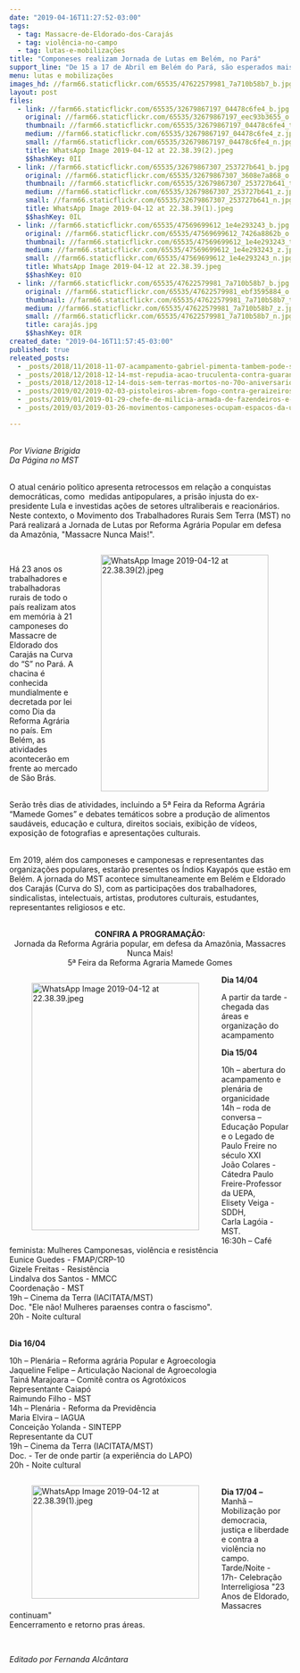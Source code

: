 ```yaml
---
date: "2019-04-16T11:27:52-03:00"
tags:
  - tag: Massacre-de-Eldorado-dos-Carajás
  - tag: violência-no-campo
  - tag: lutas-e-mobilizações
title: "Componeses realizam Jornada de Lutas em Belém, no Pará"
support_line: "De 15 a 17 de Abril em Belém do Pará, são esperados mais de 400 camponeses e camponesas da região norte e nordeste paraense."
menu: lutas e mobilizações
images_hd: //farm66.staticflickr.com/65535/47622579981_7a710b58b7_b.jpg
layout: post
files:
  - link: //farm66.staticflickr.com/65535/32679867197_04478c6fe4_b.jpg
    original: //farm66.staticflickr.com/65535/32679867197_eec93b3655_o.jpg
    thumbnail: //farm66.staticflickr.com/65535/32679867197_04478c6fe4_t.jpg
    medium: //farm66.staticflickr.com/65535/32679867197_04478c6fe4_z.jpg
    small: //farm66.staticflickr.com/65535/32679867197_04478c6fe4_n.jpg
    title: WhatsApp Image 2019-04-12 at 22.38.39(2).jpeg
    $$hashKey: 0II
  - link: //farm66.staticflickr.com/65535/32679867307_253727b641_b.jpg
    original: //farm66.staticflickr.com/65535/32679867307_3608e7a868_o.jpg
    thumbnail: //farm66.staticflickr.com/65535/32679867307_253727b641_t.jpg
    medium: //farm66.staticflickr.com/65535/32679867307_253727b641_z.jpg
    small: //farm66.staticflickr.com/65535/32679867307_253727b641_n.jpg
    title: WhatsApp Image 2019-04-12 at 22.38.39(1).jpeg
    $$hashKey: 0IL
  - link: //farm66.staticflickr.com/65535/47569699612_1e4e293243_b.jpg
    original: //farm66.staticflickr.com/65535/47569699612_7426a8862b_o.jpg
    thumbnail: //farm66.staticflickr.com/65535/47569699612_1e4e293243_t.jpg
    medium: //farm66.staticflickr.com/65535/47569699612_1e4e293243_z.jpg
    small: //farm66.staticflickr.com/65535/47569699612_1e4e293243_n.jpg
    title: WhatsApp Image 2019-04-12 at 22.38.39.jpeg
    $$hashKey: 0IO
  - link: //farm66.staticflickr.com/65535/47622579981_7a710b58b7_b.jpg
    original: //farm66.staticflickr.com/65535/47622579981_ebf3595884_o.jpg
    thumbnail: //farm66.staticflickr.com/65535/47622579981_7a710b58b7_t.jpg
    medium: //farm66.staticflickr.com/65535/47622579981_7a710b58b7_z.jpg
    small: //farm66.staticflickr.com/65535/47622579981_7a710b58b7_n.jpg
    title: carajás.jpg
    $$hashKey: 0IR
created_date: "2019-04-16T11:57:45-03:00"
published: true
releated_posts:
  - _posts/2018/11/2018-11-07-acampamento-gabriel-pimenta-tambem-pode-ser-despejado-em-minas-gerais.md
  - _posts/2018/12/2018-12-14-mst-repudia-acao-truculenta-contra-guarani-kaiowa-em-ms.md
  - _posts/2018/12/2018-12-14-dois-sem-terras-mortos-no-70o-aniversario-da-declaracao-universal-dos-direitos-humanos.md
  - _posts/2019/02/2019-02-03-pistoleiros-abrem-fogo-contra-geraizeiros-em-formosa-do-rio-preto-na-ba.md
  - _posts/2019/01/2019-01-29-chefe-de-milicia-armada-de-fazendeiros-e-preso-no-pa.md
  - _posts/2019/03/2019-03-26-movimentos-camponeses-ocupam-espacos-da-uffs-com-o-debate-da-reforma-agraria.md

---
```

<p><br />
<em>Por Viviane Brigida<br />
Da P&aacute;gina no MST</em></p>

<p><br />
O atual cen&aacute;rio pol&iacute;tico apresenta retrocessos em rela&ccedil;&atilde;o a conquistas democr&aacute;ticas, como&nbsp; medidas antipopulares, a pris&atilde;o injusta do ex-presidente Lula e investidas a&ccedil;&otilde;es de setores ultraliberais e reacion&aacute;rios. Neste contexto, o Movimento dos Trabalhadores Rurais Sem Terra (MST) no Par&aacute; realizar&aacute; a Jornada de Lutas por Reforma Agr&aacute;ria Popular em defesa da Amaz&ocirc;nia, &quot;Massacre Nunca Mais!&quot;.</p>

<figure class="image" style="float:right"><img alt="WhatsApp Image 2019-04-12 at 22.38.39(2).jpeg" height="424" src="//farm66.staticflickr.com/65535/32679867197_04478c6fe4_b.jpg" width="300" />
<figcaption></figcaption>
</figure>

<p>&nbsp;</p>

<p>H&aacute; 23 anos os trabalhadores e trabalhadoras rurais de todo o pa&iacute;s realizam atos em mem&oacute;ria &agrave; 21 camponeses do Massacre de Eldorado dos Caraj&aacute;s na Curva do &ldquo;S&rdquo; no Par&aacute;. A chacina &eacute; conhecida mundialmente e decretada por lei como Dia da Reforma Agr&aacute;ria no pa&iacute;s. Em Bel&eacute;m, as atividades acontecer&atilde;o em frente ao mercado de S&atilde;o Br&aacute;s.</p>

<p><br />
Ser&atilde;o tr&ecirc;s dias de atividades, incluindo a 5&ordf; Feira da Reforma Agr&aacute;ria &ldquo;Mamede Gomes&rdquo; e debates tem&aacute;ticos sobre a produ&ccedil;&atilde;o de alimentos saud&aacute;veis, educa&ccedil;&atilde;o e cultura, direitos sociais, exibi&ccedil;&atilde;o de v&iacute;deos, exposi&ccedil;&atilde;o de fotografias e apresenta&ccedil;&otilde;es culturais.</p>

<p><br />
Em 2019, al&eacute;m dos camponeses e camponesas e representantes das organiza&ccedil;&otilde;es populares, estar&atilde;o presentes os &Iacute;ndios Kayap&oacute;s que est&atilde;o em Bel&eacute;m. A jornada do MST acontece simultaneamente em Bel&eacute;m e Eldorado dos Caraj&aacute;s (Curva do S), com as participa&ccedil;&otilde;es dos trabalhadores, sindicalistas, intelectuais, artistas, produtores culturais, estudantes, representantes religiosos e etc.</p>

<p style="text-align: center;"><br />
<strong>CONFIRA A PROGRAMA&Ccedil;&Atilde;O:</strong><br />
Jornada da Reforma Agr&aacute;ria popular, em defesa da Amaz&ocirc;nia, Massacres Nunca Mais!<br />
5&ordf; Feira da Reforma Agraria Mamede Gomes</p>

<figure class="image" style="float:left"><img alt="WhatsApp Image 2019-04-12 at 22.38.39.jpeg" height="443" src="//farm66.staticflickr.com/65535/47569699612_1e4e293243_b.jpg" width="300" />
<figcaption></figcaption>
</figure>

<p><strong>Dia 14/04</strong></p>

<p>A partir da tarde - chegada das &aacute;reas e organiza&ccedil;&atilde;o do acampamento</p>

<p><strong>Dia 15/04 </strong></p>

<p>10h &ndash; abertura do acampamento e plen&aacute;ria de organicidade<br />
14h &ndash; roda de conversa &ndash; Educa&ccedil;&atilde;o Popular e o Legado de Paulo Freire no s&eacute;culo XXI<br />
Jo&atilde;o Colares - C&aacute;tedra Paulo Freire-Professor da UEPA,<br />
Elisety Veiga - SDDH,<br />
Carla Lag&oacute;ia - MST.<br />
16:30h &ndash; Caf&eacute; feminista: Mulheres Camponesas, viol&ecirc;ncia e resist&ecirc;ncia<br />
Eunice Guedes - FMAP/CRP-10<br />
Gizele Freitas - Resist&ecirc;ncia<br />
Lindalva dos Santos - MMCC<br />
Coordena&ccedil;&atilde;o - MST<br />
19h &ndash; Cinema da Terra (IACITATA/MST)<br />
Doc. &quot;Ele n&atilde;o! Mulheres paraenses contra o fascismo&quot;.<br />
20h - Noite cultural</p>

<p><br />
<strong>Dia 16/04 </strong></p>

<p>10h &ndash; Plen&aacute;ria &ndash; Reforma agr&aacute;ria Popular e Agroecologia<br />
Jaqueline Felipe &ndash; Articula&ccedil;&atilde;o Nacional de Agroecologia<br />
Tain&aacute; Marajoara &ndash; Comit&ecirc; contra os Agrot&oacute;xicos<br />
Representante Caiap&oacute;<br />
Raimundo Filho - MST<br />
14h &ndash; Plen&aacute;ria - Reforma da Previd&ecirc;ncia<br />
Maria Elvira &ndash; IAGUA<br />
Concei&ccedil;&atilde;o Yolanda - SINTEPP<br />
Representante da CUT<br />
19h &ndash; Cinema da Terra (IACITATA/MST)<br />
Doc. - Ter de onde partir (a experi&ecirc;ncia do LAPO)<br />
20h - Noite cultural</p>

<figure class="image" style="float:left"><img alt="WhatsApp Image 2019-04-12 at 22.38.39(1).jpeg" height="203" src="//farm66.staticflickr.com/65535/32679867307_253727b641_b.jpg" width="300" />
<figcaption></figcaption>
</figure>

<p><br />
<strong>Dia 17/04 &ndash;</strong><br />
Manh&atilde; &ndash; Mobiliza&ccedil;&atilde;o por democracia, justi&ccedil;a e liberdade e contra a viol&ecirc;ncia no campo.<br />
Tarde/Noite -<br />
17h- Celebra&ccedil;&atilde;o Interreligiosa &quot;23 Anos de Eldorado, Massacres continuam&quot;<br />
Eencerramento e retorno pras &aacute;reas.</p>

<p>&nbsp;</p>

<p><em>Editado por Fernanda Alc&acirc;ntara</em></p>
